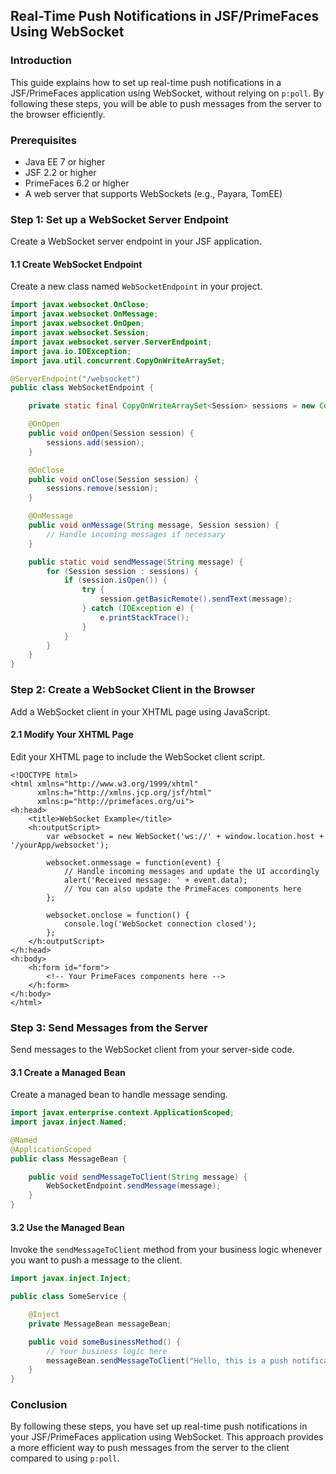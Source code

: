 ## Real-Time Push Notifications in JSF/PrimeFaces Using WebSocket

### Introduction

This guide explains how to set up real-time push notifications in a JSF/PrimeFaces application using WebSocket, without relying on `p:poll`. By following these steps, you will be able to push messages from the server to the browser efficiently.

### Prerequisites

- Java EE 7 or higher
- JSF 2.2 or higher
- PrimeFaces 6.2 or higher
- A web server that supports WebSockets (e.g., Payara, TomEE)

### Step 1: Set up a WebSocket Server Endpoint

Create a WebSocket server endpoint in your JSF application.

#### 1.1 Create WebSocket Endpoint

Create a new class named `WebSocketEndpoint` in your project.

```java
import javax.websocket.OnClose;
import javax.websocket.OnMessage;
import javax.websocket.OnOpen;
import javax.websocket.Session;
import javax.websocket.server.ServerEndpoint;
import java.io.IOException;
import java.util.concurrent.CopyOnWriteArraySet;

@ServerEndpoint("/websocket")
public class WebSocketEndpoint {

    private static final CopyOnWriteArraySet<Session> sessions = new CopyOnWriteArraySet<>();

    @OnOpen
    public void onOpen(Session session) {
        sessions.add(session);
    }

    @OnClose
    public void onClose(Session session) {
        sessions.remove(session);
    }

    @OnMessage
    public void onMessage(String message, Session session) {
        // Handle incoming messages if necessary
    }

    public static void sendMessage(String message) {
        for (Session session : sessions) {
            if (session.isOpen()) {
                try {
                    session.getBasicRemote().sendText(message);
                } catch (IOException e) {
                    e.printStackTrace();
                }
            }
        }
    }
}
```

### Step 2: Create a WebSocket Client in the Browser

Add a WebSocket client in your XHTML page using JavaScript.

#### 2.1 Modify Your XHTML Page

Edit your XHTML page to include the WebSocket client script.

```xhtml
<!DOCTYPE html>
<html xmlns="http://www.w3.org/1999/xhtml"
      xmlns:h="http://xmlns.jcp.org/jsf/html"
      xmlns:p="http://primefaces.org/ui">
<h:head>
    <title>WebSocket Example</title>
    <h:outputScript>
        var websocket = new WebSocket('ws://' + window.location.host + '/yourApp/websocket');
        
        websocket.onmessage = function(event) {
            // Handle incoming messages and update the UI accordingly
            alert('Received message: ' + event.data);
            // You can also update the PrimeFaces components here
        };
        
        websocket.onclose = function() {
            console.log('WebSocket connection closed');
        };
    </h:outputScript>
</h:head>
<h:body>
    <h:form id="form">
        <!-- Your PrimeFaces components here -->
    </h:form>
</h:body>
</html>
```

### Step 3: Send Messages from the Server

Send messages to the WebSocket client from your server-side code.

#### 3.1 Create a Managed Bean

Create a managed bean to handle message sending.

```java
import javax.enterprise.context.ApplicationScoped;
import javax.inject.Named;

@Named
@ApplicationScoped
public class MessageBean {

    public void sendMessageToClient(String message) {
        WebSocketEndpoint.sendMessage(message);
    }
}
```

#### 3.2 Use the Managed Bean

Invoke the `sendMessageToClient` method from your business logic whenever you want to push a message to the client.

```java
import javax.inject.Inject;

public class SomeService {

    @Inject
    private MessageBean messageBean;

    public void someBusinessMethod() {
        // Your business logic here
        messageBean.sendMessageToClient("Hello, this is a push notification!");
    }
}
```

### Conclusion

By following these steps, you have set up real-time push notifications in your JSF/PrimeFaces application using WebSocket. This approach provides a more efficient way to push messages from the server to the client compared to using `p:poll`.